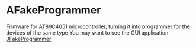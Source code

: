 AFakeProgrammer
==============
Firmware for AT89C4051 microcontroller, turning it into programmer for the devices of the same type
You may want to see the GUI application [JFakeProgrammer](https://github.com/shadjiiski/JFakeProgrammer)